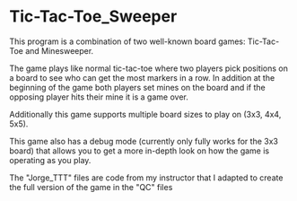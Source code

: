 # Tic-Tac-Toe_Sweeper
This program is a combination of two well-known board games: Tic-Tac-Toe and Minesweeper.

The game plays like normal tic-tac-toe where two players pick positions on a board to see who can get the most markers in a row. In addition at the beginning of the game both players set mines on the board and if the opposing player hits their mine it is a game over.

Additionally this game supports multiple board sizes to play on (3x3, 4x4, 5x5).

This game also has a debug mode (currently only fully works for the 3x3 board) that allows you to get a more in-depth look on how the game is operating as you play.


The "Jorge_TTT" files are code from my instructor that I adapted to create the full version of the game in the "QC" files
